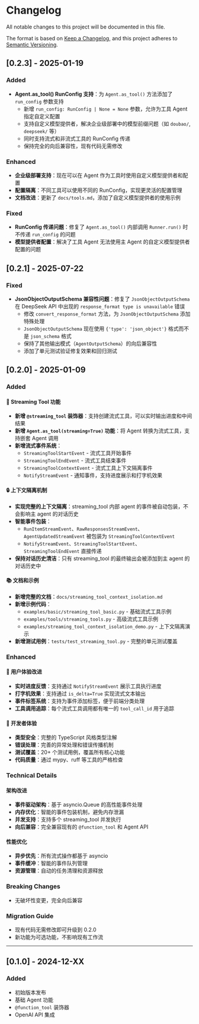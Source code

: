 # Changelog

All notable changes to this project will be documented in this file.

The format is based on [Keep a Changelog](https://keepachangelog.com/en/1.0.0/),
and this project adheres to [Semantic Versioning](https://semver.org/spec/v2.0.0.html).

## [0.2.3] - 2025-01-19

### Added
- **Agent.as_tool() RunConfig 支持**：为 `Agent.as_tool()` 方法添加了 `run_config` 参数支持
  - 新增 `run_config: RunConfig | None = None` 参数，允许为工具 Agent 指定自定义配置
  - 支持自定义模型提供者，解决企业级部署中的模型前缀问题（如 `doubao/`, `deepseek/` 等）
  - 同时支持流式和非流式工具的 RunConfig 传递
  - 保持完全的向后兼容性，现有代码无需修改

### Enhanced
- **企业级部署支持**：现在可以在 Agent 作为工具时使用自定义模型提供者和配置
- **配置隔离**：不同工具可以使用不同的 RunConfig，实现更灵活的配置管理
- **文档改进**：更新了 `docs/tools.md`，添加了自定义模型提供者的使用示例

### Fixed
- **RunConfig 传递问题**：修复了 `Agent.as_tool()` 内部调用 `Runner.run()` 时不传递 `run_config` 的问题
- **模型提供者配置**：解决了工具 Agent 无法使用主 Agent 的自定义模型提供者配置的问题

## [0.2.1] - 2025-07-22

### Fixed
- **JsonObjectOutputSchema 兼容性问题**：修复了 `JsonObjectOutputSchema` 在 DeepSeek API 中出现的 `response_format type is unavailable` 错误
  - 修改 `convert_response_format` 方法，为 `JsonObjectOutputSchema` 添加特殊处理
  - `JsonObjectOutputSchema` 现在使用 `{'type': 'json_object'}` 格式而不是 `json_schema` 格式
  - 保持了其他输出模式（`AgentOutputSchema`）的向后兼容性
  - 添加了单元测试验证修复效果和回归测试

## [0.2.0] - 2025-01-09

### Added

#### 🚀 Streaming Tool 功能
- **新增 `@streaming_tool` 装饰器**：支持创建流式工具，可以实时输出进度和中间结果
- **新增 `Agent.as_tool(streaming=True)` 功能**：将 Agent 转换为流式工具，支持嵌套 Agent 调用
- **新增流式事件系统**：
  - `StreamingToolStartEvent` - 流式工具开始事件
  - `StreamingToolEndEvent` - 流式工具结束事件
  - `StreamingToolContextEvent` - 流式工具上下文隔离事件
  - `NotifyStreamEvent` - 通知事件，支持进度展示和打字机效果

#### 🔒 上下文隔离机制
- **实现完整的上下文隔离**：streaming_tool 内部 agent 的事件被自动包装，不会影响主 agent 的对话历史
- **智能事件包装**：
  - `RunItemStreamEvent`、`RawResponsesStreamEvent`、`AgentUpdatedStreamEvent` 被包装为 `StreamingToolContextEvent`
  - `NotifyStreamEvent`、`StreamingToolStartEvent`、`StreamingToolEndEvent` 直接传递
- **保持对话历史清洁**：只有 streaming_tool 的最终输出会被添加到主 agent 的对话历史中

#### 📚 文档和示例
- **新增完整的文档**：`docs/streaming_tool_context_isolation.md`
- **新增示例代码**：
  - `examples/basic/streaming_tool_basic.py` - 基础流式工具示例
  - `examples/tools/streaming_tools.py` - 高级流式工具示例
  - `examples/streaming_tool_context_isolation_demo.py` - 上下文隔离演示
- **新增测试用例**：`tests/test_streaming_tool.py` - 完整的单元测试覆盖

### Enhanced

#### 🎯 用户体验改进
- **实时进度反馈**：支持通过 `NotifyStreamEvent` 展示工具执行进度
- **打字机效果**：支持通过 `is_delta=True` 实现流式文本输出
- **事件标签系统**：支持为事件添加标签，便于前端分类处理
- **工具调用追踪**：每个流式工具调用都有唯一的 `tool_call_id` 用于追踪

#### 🔧 开发者体验
- **类型安全**：完整的 TypeScript 风格类型注解
- **错误处理**：完善的异常处理和错误传播机制
- **测试覆盖**：20+ 个测试用例，覆盖所有核心功能
- **代码质量**：通过 mypy、ruff 等工具的严格检查

### Technical Details

#### 架构改进
- **事件驱动架构**：基于 asyncio.Queue 的高性能事件处理
- **内存优化**：智能的事件包装机制，避免内存泄漏
- **并发支持**：支持多个 streaming_tool 并发执行
- **向后兼容**：完全兼容现有的 `@function_tool` 和 Agent API

#### 性能优化
- **异步优先**：所有流式操作都基于 asyncio
- **事件缓冲**：智能的事件队列管理
- **资源管理**：自动的任务清理和资源释放

### Breaking Changes
- 无破坏性变更，完全向后兼容

### Migration Guide
- 现有代码无需修改即可升级到 0.2.0
- 新功能为可选功能，不影响现有工作流

---

## [0.1.0] - 2024-12-XX

### Added
- 初始版本发布
- 基础 Agent 功能
- `@function_tool` 装饰器
- OpenAI API 集成

